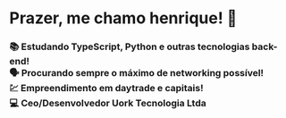 
# Prazer, me chamo henrique! 🙂

<h3>📚 Estudando TypeScript, Python e outras tecnologias back-end!<br>🗣 Procurando sempre o máximo de networking possível!<br>💹 Empreendimento em daytrade e capitais!<br>💻 Ceo/Desenvolvedor Uork Tecnologia Ltda</h3> 





